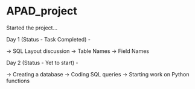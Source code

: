 # APAD_project
Started the project...

Day 1 (Status - Task Completed) -

-> SQL Layout discussion
-> Table Names
-> Field Names

Day 2 (Status - Yet to start) -

-> Creating a database
-> Coding SQL queries
-> Starting work on Python functions